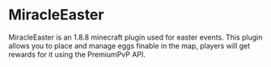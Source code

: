 # MiracleEaster 
MiracleEaster is an 1.8.8 minecraft plugin used for easter events.
This plugin allows you to place and manage eggs finable in the map, players will get rewards for it using the PremiumPvP API.
